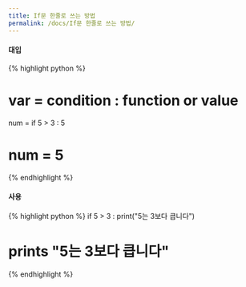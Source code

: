 ```yaml
---
title: If문 한줄로 쓰는 방법
permalink: /docs/If문 한줄로 쓰는 방법/
---
```

#### 대입
{% highlight python %}
   # var = condition : function or value
   num = if 5 > 3 : 5
   # num = 5
{% endhighlight %}

#### 사용
{% highlight python %}
   if 5 > 3 : print("5는 3보다 큽니다")
   # prints "5는 3보다 큽니다"
{% endhighlight %}
